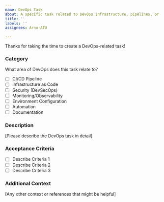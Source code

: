 ```yaml
---
name: DevOps Task
about: A specific task related to DevOps infrastructure, pipelines, or automation
title: ''
labels: ''
assignees: Arno-ATU

---
```


Thanks for taking the time to create a DevOps-related task!

### Category
What area of DevOps does this task relate to?
- [ ] CI/CD Pipeline
- [ ] Infrastructure as Code
- [ ] Security (DevSecOps)
- [ ] Monitoring/Observability
- [ ] Environment Configuration
- [ ] Automation
- [ ] Documentation

### Description
[Please describe the DevOps task in detail]

### Acceptance Criteria
- [ ] Describe Criteria 1
- [ ] Describe Criteria 2
- [ ] Describe Criteria 3

### Additional Context
[Any other context or references that might be helpful]

